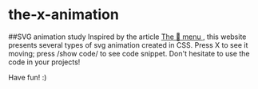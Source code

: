 # the-x-animation
##SVG animation study
Inspired by the article [The 🍔 menu
](https://uxdesign.cc/the-menu-210bec7ad80c), this website presents several types of svg animation created in CSS. 
Press X to see it moving; press /show code/ to see code snippet. Don't hesitate to use the code in your projects!

Have fun! :)